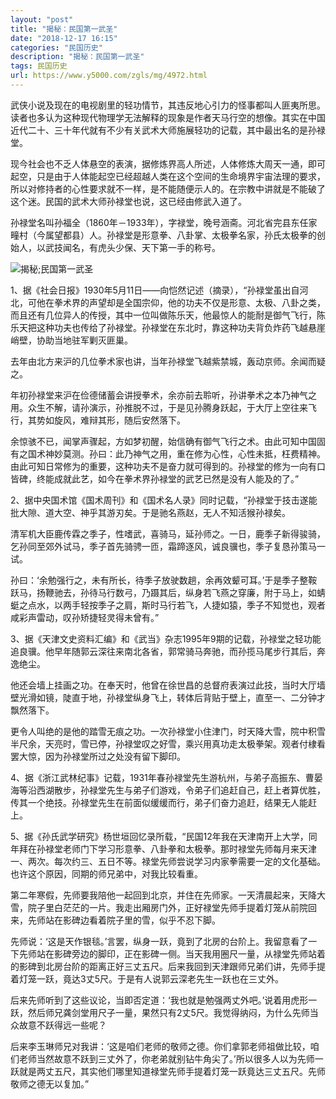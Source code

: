```yaml
---
layout: "post"
title: "揭秘：民国第一武圣"
date: "2018-12-17 16:15"
categories: "民国历史"
description: "揭秘：民国第一武圣"
tags: 民国历史
url: https://www.y5000.com/zgls/mg/4972.html
---
```






武侠小说及现在的电视剧里的轻功情节，其违反地心引力的怪事都叫人匪夷所思。读者也多认为这种现代物理学无法解释的现象是作者天马行空的想像。其实在中国近代二十、三十年代就有不少有关武术大师施展轻功的记载，其中最出名的是孙禄堂。

现今社会也不乏人体悬空的表演，据修炼界高人所述，人体修炼大周天一通，即可起空，只是由于人体能起空已经超越人类在这个空间的生命境界宇宙法理的要求，所以对修持者的心性要求就不一样，是不能随便示人的。在宗教中讲就是不能破了这个迷。民国的武术大师孙禄堂也说，这已经由修武入道了。

孙禄堂名叫孙福全（1860年－1933年），字禄堂，晚号涵斋。河北省完县东任家疃村（今属望都县）人。孙禄堂是形意拳、八卦掌、太极拳名家，孙氏太极拳的创始人，以武技闻名，有虎头少保、天下第一手的称号。

![揭秘;民国第一武圣](/uploads/allimg/161110/6-161110163F3417.JPG)

1、据《社会日报》1930年5月11日——向恺然记述（摘录），“孙禄堂虽出自河北，可他在拳术界的声望却是全国宗仰，他的功夫不仅是形意、太极、八卦之类，而且还有几位异人的传授，其中一位叫做陈乐天，他最惊人的能耐是御气飞行，陈乐天把这种功夫也传给了孙禄堂。孙禄堂在东北时，靠这种功夫背负炸药飞越悬崖峭壁，协助当地驻军剿灭匪巢。

去年由北方来沪的几位拳术家也讲，当年孙禄堂飞越紫禁城，轰动京师。余闻而疑之。

年初孙禄堂来沪在俭德储蓄会讲授拳术，余亦前去聆听，孙讲拳术之本乃神气之用。众生不解，请孙演示，孙推脱不过，于是见孙腾身跃起，于大厅上空往来飞行，其势如旋风，难辩其形，随后安然落下。

余惊骇不已，闻掌声骤起，方如梦初醒，始信确有御气飞行之术。由此可知中国固有之国术神妙莫测。孙曰：此乃神气之用，重在修为心性，心性未抵，枉费精神。由此可知日常修为的重要，这种功夫不是奋力就可得到的。孙禄堂的修为一向有口皆碑，终能成就此艺，如今在拳术界孙禄堂的武艺已然是没有人能及的了。”

2、据中央国术馆《国术周刊》和《国术名人录》同时记载，“孙禄堂于技击遂能批大隙、道大空、神乎其游刃矣。于是驰名燕赵，无人不知活猴孙禄矣。

清军机大臣鹿传霖之季子，性嗜武，喜骑马，延孙师之。一日，鹿季子新得骏骑，乞孙同至郊外试马，季子首先骑骋一匝，霜蹄逐风，诚良骥也，季子复恳孙策马一试。

孙曰：‘余勉强行之，未有所长，待季子放驶数趟，余再效颦可耳。’于是季子整鞍跃马，扬鞭驰去，孙待马行数弓，乃蹑其后，纵身若飞燕之穿廉，附于马上，如蜻蜓之点水，以两手轻按季子之肩，斯时马行若飞，人捷如猿，季子不知觉也，观者咸彩声雷动，叹孙矫捷轻灵得未曾有。”

3、据《天津文史资料汇编》和《武当》杂志1995年9期的记载，孙禄堂之轻功能追良骥。他早年随郭云深往来南北各省，郭常骑马奔驰，而孙揽马尾步行其后，奔逸绝尘。

他还会墙上挂画之功。在奉天时，他曾在徐世昌的总督府表演过此技，当时大厅墙壁光滑如镜，陡直于地，孙禄堂纵身飞上，转体后背贴于壁上，直至一、二分钟才飘然落下。

更令人叫绝的是他的踏雪无痕之功。一次孙禄堂小住津门，时天降大雪，院中积雪半尺余，天亮时，雪已停，孙禄堂叹之好雪，乘兴用真功走太极拳架。观者付棣看罢大惊，因为孙禄堂所过之处没有留下脚印。

4、据《浙江武林纪事》记载，1931年春孙禄堂先生游杭州，与弟子高振东、曹晏海等沿西湖散步，孙禄堂先生与弟子们游戏，令弟子们追赶自己，赶上者算优胜，传其一个绝技。孙禄堂先生在前面似缓缓而行，弟子们奋力追赶，结果无人能赶上。

5、据《孙氏武学研究》杨世垣回忆录所载，“民国12年我在天津南开上大学，同年拜在孙禄堂老师门下学习形意拳、八卦拳和太极拳。那时禄堂先师每月来天津一、两次。每次约三、五日不等。禄堂先师尝说学习内家拳需要一定的文化基础。也许这个原因，同期的师兄弟中，对我比较看重。

第二年寒假，先师要我陪他一起回到北京，并住在先师家。一天清晨起来，天降大雪，院子里白茫茫的一片。我走出厢房门外，正好禄堂先师手提着灯笼从前院回来，先师站在影碑边看着院子里的雪，似乎不忍下脚。

先师说：‘这是天作银毯。’言罢，纵身一跃，竟到了北房的台阶上。我留意看了一下先师站在影碑旁边的脚印，正在影碑一侧。当天我用圈尺一量，从禄堂先师站着的影碑到北房台阶的距离正好三丈五尺。后来我回到天津跟师兄弟们讲，先师手提着灯笼一跃，竟达3丈5尺。于是有人说郭云深老先生一跃也在三丈外。

后来先师听到了这些议论，当即否定道：‘我也就是勉强两丈外吧。’说着用虎形一跃，然后师兄龚剑堂用尺子一量，果然只有2丈5尺。我觉得纳闷，为什么先师当众故意不跃得远一些呢？

后来李玉琳师兄对我讲：‘这是咱们老师的敬师之德。你们拿郭老师祖做比较，咱们老师当然故意不跃到三丈外了，你老弟就别钻牛角尖了。’所以很多人以为先师一跃就是两丈五尺，其实他们哪里知道禄堂先师手提着灯笼一跃竟达三丈五尺。先师敬师之德无以复加。”

